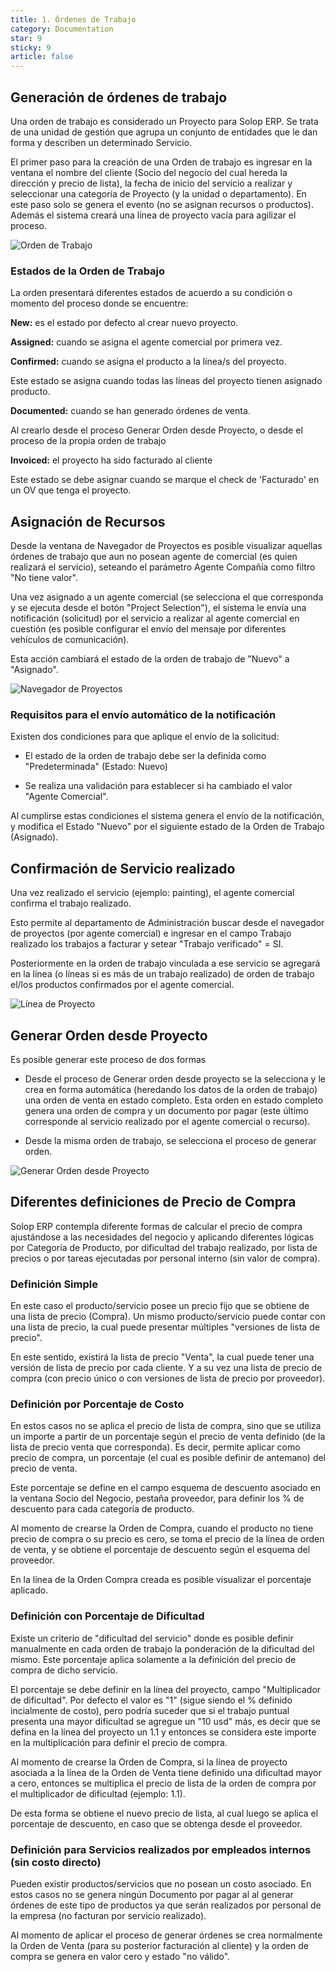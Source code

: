 ```yaml
---
title: 1. Órdenes de Trabajo
category: Documentation
star: 9
sticky: 9
article: false
---
```


## Generación de órdenes de trabajo

Una orden de trabajo es considerado un Proyecto para Solop ERP.
Se trata de una unidad de gestión que agrupa un conjunto de entidades que le dan forma y describen un determinado Servicio.

El primer paso para la creación de una Orden de trabajo es ingresar en la ventana el nombre del cliente (Socio del negocio del cual hereda la dirección y precio de lista), la fecha de inicio del servicio a realizar y seleccionar una categoría de Proyecto (y la unidad o departamento).
En este paso solo se genera el evento (no se asignan recursos o productos). Además el sistema creará una línea de proyecto vacía para agilizar el proceso.

![Orden de Trabajo](/assets/img/docs/field-services-management/fis-services2.png)

### Estados de la Orden de Trabajo

La orden presentará diferentes estados de acuerdo a su condición o momento del proceso donde se encuentre:

**New:** es el estado por defecto al crear nuevo proyecto.

**Assigned:** cuando se asigna el agente comercial por primera vez.

**Confirmed:** cuando se asigna el producto a la línea/s del proyecto.

Este estado se asigna cuando todas las líneas del proyecto tienen asignado producto.

**Documented:** cuando se han generado órdenes de venta.

Al crearlo desde el proceso Generar Orden desde Proyecto, o desde el proceso de la propia orden de trabajo

**Invoiced:** el proyecto ha sido facturado al cliente

Este estado se debe asignar cuando se marque el check de 'Facturado' en un OV que tenga el proyecto.

## Asignación de Recursos

Desde la ventana de Navegador de Proyectos es posible visualizar aquellas órdenes de trabajo que aun no posean agente de comercial (es quien realizará el servicio), seteando el parámetro Agente Compañía como filtro "No tiene valor".

Una vez asignado a un agente comercial (se selecciona el que corresponda y se ejecuta desde el botón "Project Selection"), el sistema le envía una notificación (solicitud) por el servicio a realizar al agente comercial en cuestión (es posible configurar el envío del mensaje por diferentes vehículos de comunicación).

Esta acción cambiará el estado de la orden de trabajo de "Nuevo" a "Asignado".

![Navegador de Proyectos](/assets/img/docs/field-services-management/fis-services3.png)

### Requisitos para el envío automático de la notificación

Existen dos condiciones para que aplique el envío de la solicitud:

* El estado de la orden de trabajo debe ser la definida como "Predeterminada" (Estado: Nuevo)

* Se realiza una validación para establecer si ha cambiado el valor "Agente Comercial".

Al cumplirse estas condiciones el sistema genera el envío de la notificación, y modifica el Estado "Nuevo" por el siguiente estado de la Orden de Trabajo (Asignado).

## Confirmación de Servicio realizado

Una vez realizado el servicio (ejemplo: painting), el agente comercial confirma el trabajo realizado.

Esto permite al departamento de Administración buscar desde el navegador de proyectos (por agente comercial) e ingresar en el campo Trabajo realizado los trabajos a facturar y setear "Trabajo verificado" = SI. 

Posteriormente en la orden de trabajo vinculada a ese servicio se agregará en la línea (o líneas si es más de un trabajo realizado) de orden de trabajo el/los productos confirmados por el agente comercial.

![Línea de Proyecto](/assets/img/docs/field-services-management/fis-services4.png)

## Generar Orden desde Proyecto

Es posible generar este proceso de dos formas

* Desde el proceso de Generar orden desde proyecto se la selecciona y le crea en forma automática (heredando los datos de la orden de trabajo) una orden de venta en estado completo. 
Esta orden en estado completo genera una orden de compra y un documento por pagar (este último corresponde al servicio realizado por el agente comercial o recurso).

* Desde la misma orden de trabajo, se selecciona el proceso de generar orden.

![Generar Orden desde Proyecto](/assets/img/docs/field-services-management/fis-services5.png)

## Diferentes definiciones de Precio de Compra

Solop ERP contempla diferente formas de calcular el precio de compra ajustándose a las necesidades del negocio y aplicando diferentes lógicas por Categoría de Producto, por dificultad del trabajo realizado, por lista de precios o por tareas ejecutadas por personal interno (sin valor de compra).

### Definición Simple

En este caso el producto/servicio posee un precio fijo que se obtiene de una lista de precio (Compra).
Un mismo producto/servicio puede contar con una lista de precio, la cual puede presentar múltiples "versiones de lista de precio". 

En este sentido, existirá la lista de precio "Venta", la cual puede tener una versión de lista de precio por cada cliente. Y a su vez una lista de precio de compra (con precio único o con versiones de lista de precio por proveedor).

### Definición por Porcentaje de Costo

En estos casos no se aplica el precio de lista de compra, sino que se utiliza un importe a partir de un porcentaje según el precio de venta definido (de la lista de precio venta que corresponda). Es decir, permite aplicar como precio de compra, un porcentaje (el cual es posible definir de antemano) del precio de venta.

Este porcentaje se define en el campo esquema de descuento asociado en la ventana Socio del Negocio, pestaña proveedor, para definir los % de descuento para cada categoría de producto.

Al momento de crearse la Orden de Compra, cuando el producto no tiene precio de compra o su precio es cero, se toma el precio de la línea de orden de venta, y se obtiene el porcentaje de descuento según el esquema del proveedor.

En la línea de la Orden Compra creada es posible visualizar el porcentaje aplicado.

### Definición con Porcentaje de Dificultad

Existe un criterio de "dificultad del servicio" donde es posible definir manualmente en cada orden de trabajo la ponderación de la dificultad del mismo. Este porcentaje aplica solamente a la definición del precio de compra de dicho servicio.

El porcentaje se debe definir en la línea del proyecto, campo "Multiplicador de dificultad". 
Por defecto el valor es "1" (sigue siendo el % definido incialmente de costo), pero podría suceder que si el trabajo puntual presenta una mayor dificultad se agregue un "10 usd" más, es decir que se defina en la línea del proyecto un 1.1 y entonces se considera este importe en la multiplicación para definir el precio de compra.

Al momento de crearse la Orden de Compra, si la línea de proyecto asociada a la línea de la Orden de Venta tiene definido una dificultad mayor a cero, entonces se multiplica el precio de lista de la orden de compra por el multiplicador de dificultad (ejemplo: 1.1).

De esta forma se obtiene el nuevo precio de lista, al cual luego se aplica el porcentaje de descuento, en caso que se obtenga desde el proveedor.

### Definición para Servicios realizados por empleados internos (sin costo directo)

Pueden existir productos/servicios que no posean un costo asociado. En estos casos no se genera ningún Documento por pagar al al generar órdenes de este tipo de productos ya que serán realizados por personal de la empresa (no facturan por servicio realizado).

Al momento de aplicar el proceso de generar órdenes se crea normalmente la Orden de Venta (para su posterior facturación al cliente) y la orden de compra se genera en valor cero y estado "no válido".